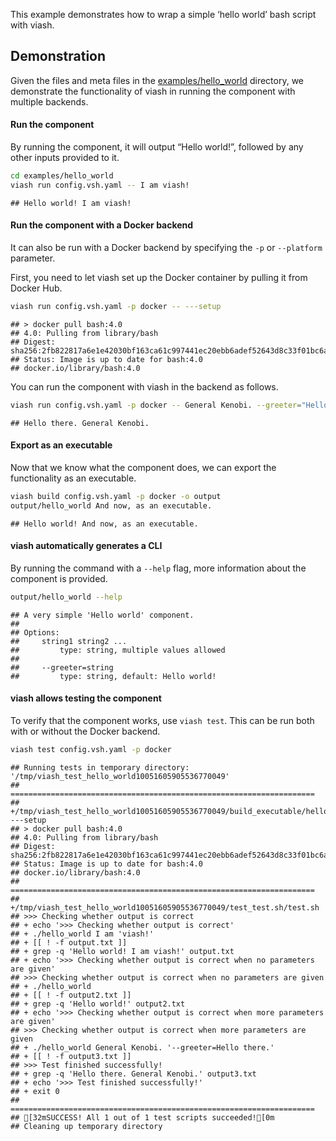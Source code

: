 This example demonstrates how to wrap a simple ‘hello world’ bash script
with viash.

## Demonstration

Given the files and meta files in the
[examples/hello\_world](https://github.com/data-intuitive/viash_docs/tree/master/examples/hello_world)
directory, we demonstrate the functionality of viash in running the
component with multiple backends.

#### Run the component

By running the component, it will output “Hello world!”, followed by any
other inputs provided to it.

``` bash
cd examples/hello_world
viash run config.vsh.yaml -- I am viash!
```

    ## Hello world! I am viash!

#### Run the component with a Docker backend

It can also be run with a Docker backend by specifying the `-p` or
`--platform` parameter.

First, you need to let viash set up the Docker container by pulling it
from Docker Hub.

``` bash
viash run config.vsh.yaml -p docker -- ---setup
```

    ## > docker pull bash:4.0
    ## 4.0: Pulling from library/bash
    ## Digest: sha256:2fb822817a6e1e42030bf163ca61c997441ec20ebb6adef52643d8c33f01bc6a
    ## Status: Image is up to date for bash:4.0
    ## docker.io/library/bash:4.0

You can run the component with viash in the backend as follows.

``` bash
viash run config.vsh.yaml -p docker -- General Kenobi. --greeter="Hello there."
```

    ## Hello there. General Kenobi.

#### Export as an executable

Now that we know what the component does, we can export the
functionality as an executable.

``` bash
viash build config.vsh.yaml -p docker -o output
output/hello_world And now, as an executable.
```

    ## Hello world! And now, as an executable.

#### viash automatically generates a CLI

By running the command with a `--help` flag, more information about the
component is provided.

``` bash
output/hello_world --help
```

    ## A very simple 'Hello world' component.
    ## 
    ## Options:
    ##     string1 string2 ...
    ##         type: string, multiple values allowed
    ## 
    ##     --greeter=string
    ##         type: string, default: Hello world!

#### viash allows testing the component

To verify that the component works, use `viash test`. This can be run
both with or without the Docker backend.

``` bash
viash test config.vsh.yaml -p docker
```

    ## Running tests in temporary directory: '/tmp/viash_test_hello_world10051605905536770049'
    ## ====================================================================
    ## +/tmp/viash_test_hello_world10051605905536770049/build_executable/hello_world ---setup
    ## > docker pull bash:4.0
    ## 4.0: Pulling from library/bash
    ## Digest: sha256:2fb822817a6e1e42030bf163ca61c997441ec20ebb6adef52643d8c33f01bc6a
    ## Status: Image is up to date for bash:4.0
    ## docker.io/library/bash:4.0
    ## ====================================================================
    ## +/tmp/viash_test_hello_world10051605905536770049/test_test.sh/test.sh
    ## >>> Checking whether output is correct
    ## + echo '>>> Checking whether output is correct'
    ## + ./hello_world I am 'viash!'
    ## + [[ ! -f output.txt ]]
    ## + grep -q 'Hello world! I am viash!' output.txt
    ## + echo '>>> Checking whether output is correct when no parameters are given'
    ## >>> Checking whether output is correct when no parameters are given
    ## + ./hello_world
    ## + [[ ! -f output2.txt ]]
    ## + grep -q 'Hello world!' output2.txt
    ## + echo '>>> Checking whether output is correct when more parameters are given'
    ## >>> Checking whether output is correct when more parameters are given
    ## + ./hello_world General Kenobi. '--greeter=Hello there.'
    ## + [[ ! -f output3.txt ]]
    ## >>> Test finished successfully!
    ## + grep -q 'Hello there. General Kenobi.' output3.txt
    ## + echo '>>> Test finished successfully!'
    ## + exit 0
    ## ====================================================================
    ## [32mSUCCESS! All 1 out of 1 test scripts succeeded![0m
    ## Cleaning up temporary directory
